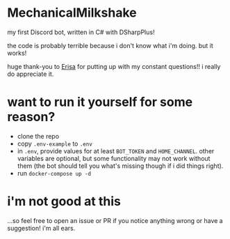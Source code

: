 # MechanicalMilkshake
my first Discord bot, written in C# with DSharpPlus!

the code is probably terrible because i don't know what i'm doing. but it works!

huge thank-you to [Erisa](https://github.com/Erisa) for putting up with my constant questions!! i really do appreciate it.

# want to run it yourself for some reason?
- clone the repo
- copy `.env-example` to `.env`
- in `.env`, provide values for at least `BOT_TOKEN` and `HOME_CHANNEL`. other variables are optional, but some functionality may not work without them (the bot should tell you what's missing though if i did things right).
 - run `docker-compose up -d`

 # i'm not good at this
 ...so feel free to open an issue or PR if you notice anything wrong or have a suggestion! i'm all ears.
